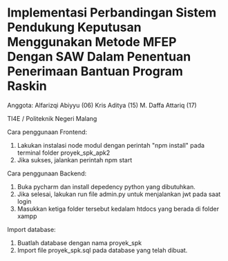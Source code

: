 # Implementasi Perbandingan Sistem Pendukung Keputusan Menggunakan Metode MFEP Dengan SAW Dalam Penentuan Penerimaan Bantuan Program Raskin
Anggota:
Alfarizqi Abiyyu  (06)
Kris Aditya       (15)
M. Daffa Attariq  (17)

TI4E / Politeknik Negeri Malang

Cara penggunaan Frontend:
1. Lakukan instalasi node modul dengan perintah "npm install" pada terminal folder proyek_spk_apk2
2. Jika sukses, jalankan perintah npm start

Cara penggunaan Backend:
1. Buka pycharm dan install depedency python yang dibutuhkan.
2. Jika selesai, lakukan run file admin.py untuk menjalankan jwt pada saat login
3. Masukkan ketiga folder tersebut kedalam htdocs yang berada di folder xampp

Import database:
1. Buatlah database dengan nama proyek_spk
2. Import file proyek_spk.sql pada database yang telah dibuat.


